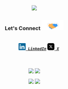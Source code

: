 <h1 align="center">
  <a href="https://git.io/typing-svg">
    <img src="https://readme-typing-svg.herokuapp.com/?lines=Hey!%20How%20you%20doin'?&center=true&size=30">
  </a>
</h1>

<h3 align="center">Let's Connect <img src="https://raw.githubusercontent.com/yugalteotia/yugalteotia/main/img/handshake.gif" height="32px"></h3>
<h5 align="center">
  <code>
    <a href="https://www.linkedin.com/in/yugalteotia/" title="LinkedIn Profile"><img height="22" width="22" src="https://github.com/yugalteotia/yugalteotia/blob/main/img/linkedin.svg"> LinkedIn</a></code>
  <code><a href="https://x.com/yugalteotia/" title="X Profile"><img height="22" width="22" src="https://github.com/yugalteotia/yugalteotia/blob/main/img/x.svg"> X</a></code>
  <!--<code><a href="https://www.instagram.com/me_dheeraj/" title="Instagram Profile"><img height="22" width="22" src="https://github.com/yugalteotia/yugalteotia/blob/main/img/instagram.svg"> Instagram</a></code>-->
<!--   <code><a href="https://www.twitch.tv/techn0legends"><img alt="Twitch" title="Twitch" height="22" width="22" src="https://github.com/yugalteotia/yugalteotia/blob/main/img/twitch.svg"> Twitch</a></code> -->
<!--   <code><a href="https://www.youtube.com/c/DheerajMadhukar"><img alt="YouTube" title="YouTube" height="22" width="22" src="https://github.com/yugalteotia/yugalteotia/blob/main/img/youtube.svg"> YouTube</a></code> -->
</h5>
<br>
<p align = "center">
  <img src = "https://github-readme-stats.vercel.app/api?username=yugalteotia&show_icons=true&theme=dark&hide_border=true" width = 400 />
  <img src = "https://github-readme-streak-stats.herokuapp.com/?user=yugalteotia&theme=dark&hide_border=true&" width = 425 />
  <p align = "center">
  <img src="https://github-readme-stats.vercel.app/api/top-langs/?username=yugalteotia&theme=dark&hide_border=true" width = 300/>
  <img src="https://github-profile-trophy.vercel.app/?username=yugalteotia&theme=gruvbox&no-frame=true&margin-w=10&margin-h=10&column=6" width = 800/>
  </p>
</p>
<!--
<p>
  <img align="left" width="490" height="165" src="https://github-readme-stats.vercel.app/api?username=yugalteotia&show_icons=true&hide_border=false&line_height=20&title_color=f69673&icon_color=1b93c9&show_owner=true"/>
  <img align="right" width="490" height="165" src="https://github-readme-streak-stats.herokuapp.com/?user=yugalteotia&show_icons=true&hide_border=false&line_height=20&title_color=f69673&icon_color=1b93c9&show_owner=true"/>
  <p>

**yugalteotia/yugalteotia** is a ✨ _special_ ✨ repository because its `README.md` (this file) appears on your GitHub profile.

Here are some ideas to get you started:

- 🔭 I’m currently working on ...
- 🌱 I’m currently learning ...
- 👯 I’m looking to collaborate on ...
- 🤔 I’m looking for help with ...
- 💬 Ask me about ...
- 📫 How to reach me: ...
- 😄 Pronouns: ...
- ⚡ Fun fact: ...

- 🔭 I’m currently working on
 
 [![Readme Card](https://github-readme-stats.vercel.app/api/pin/?username=yugalteotia&repo=karma_v2&show_owner=true)](https://github.com/yugalteotia/karma_v2)

<div align="center">
Show ❤️ :)(:<br>

Kindly Nominate me as a @github Stars !
If you like my contribution & brings you happy feelings, please show your support !
https://stars.github.com/nominate/

</div>
